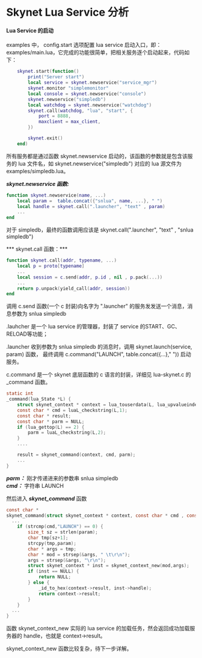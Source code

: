 # Skynet Lua Service 分析

#### Lua Service 的启动
examples 中， config.start 选项配置 lua service 启动入口，即：examples/main.lua，它完成的功能很简单，把相关服务逐个启动起来，代码如下：  

```lua 
	skynet.start(function()
		print("Server start")
		local service = skynet.newservice("service_mgr")
		skynet.monitor "simplemonitor"
		local console = skynet.newservice("console")
		skynet.newservice("simpledb")
		local watchdog = skynet.newservice("watchdog")
		skynet.call(watchdog, "lua", "start", {
			port = 8888,
			maxclient = max_client,
		})

		skynet.exit()
	end)
```

所有服务都是通过函数 skynet.newservice 启动的，该函数的参数就是包含该服务的 lua 文件名，如 skynet.newservice("simpledb") 对应的 lua 源文件为 examples/simpledb.lua。

***skynet.newservice 函数:***
```lua
function skynet.newservice(name, ...)
    local param =  table.concat({"snlua", name, ...}, " ")
    local handle = skynet.call(".launcher", "text" , param)
    ...
end
```
对于 simpledb，最终的函数调用应该是 skynet.call(".launcher", "text" , "snlua simpledb")

*** skynet.call 函数：***

```lua
function skynet.call(addr, typename, ...)
    local p = proto[typename]
    ...
    local session = c.send(addr, p.id , nil , p.pack(...))
    ...
    return p.unpack(yield_call(addr, session))
end
```
调用 c.send 函数(一个 c 封装)向名字为 ".launcher" 的服务发发送一个消息，消息参数为 snlua simpledb

.lauhcher 是一个 lua service 的管理器，封装了 service 的START、GC、RELOAD等功能；

.launcher 收到参数为 snlua simpledb 的消息时，调用 skynet.launch(service, param) 函数， 最终调用 c.command("LAUNCH", table.concat({...}," ")) 启动服务。

c.command 是一个 skynet 底层函数的 c 语言的封装，详细见 lua-skynet.c 的 _command 函数。

```c
static int
_command(lua_State *L) {
    struct skynet_context * context = lua_touserdata(L, lua_upvalueindex(1));
    const char * cmd = luaL_checkstring(L,1);
    const char * result;
    const char * parm = NULL;
    if (lua_gettop(L) == 2) {
        parm = luaL_checkstring(L,2);
    }    
    ....

    result = skynet_command(context, cmd, parm);
    ...
}
```
***parm：*** 刚才传递进来的参数串 snlua simpledb  
***cmd：*** 字符串 LAUNCH

然后进入 ***skynet_command*** 函数
```c
const char *
skynet_command(struct skynet_context * context, const char * cmd , const char * param) {
  ...
    if (strcmp(cmd,"LAUNCH") == 0) {
        size_t sz = strlen(param);
        char tmp[sz+1];
        strcpy(tmp,param);
        char * args = tmp;
        char * mod = strsep(&args, " \t\r\n");
        args = strsep(&args, "\r\n");
        struct skynet_context * inst = skynet_context_new(mod,args);
        if (inst == NULL) {
            return NULL;
        } else {
            _id_to_hex(context->result, inst->handle);
            return context->result;
        }
    }  
  ...
}

```
函数 skynet_context_new 实际的 lua service 的加载任务，然会返回成功加载服务器的 handle，也就是 context->result。

skynet_context_new  函数比较复杂，待下一步详解。






